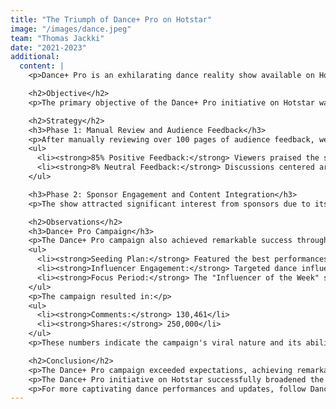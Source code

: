 ```yaml
---
title: "The Triumph of Dance+ Pro on Hotstar"
image: "/images/dance.jpeg"
team: "Thomas Jackki"
date: "2021-2023"
additional:
  content: |
    <p>Dance+ Pro is an exhilarating dance reality show available on Hotstar, designed to showcase the immense talent and creativity of dancers from across the country. Elevating the realm of dance reality shows, Dance+ Pro offers a compelling mix of talent, innovation, and inspiration, standing as a testament to the power of dance to connect, inspire, and entertain audiences.</p>

    <h2>Objective</h2>
    <p>The primary objective of the Dance+ Pro initiative on Hotstar was to broaden the show's reach and introduce its captivating performances to a wider audience. This digital adaptation aimed to tap into younger demographics and enhance engagement through innovative content strategies.</p>

    <h2>Strategy</h2>
    <h3>Phase 1: Manual Review and Audience Feedback</h3>
    <p>After manually reviewing over 100 pages of audience feedback, we found:</p>
    <ul>
      <li><strong>85% Positive Feedback:</strong> Viewers praised the show's high-quality performances and the excitement of an OTT-first release.</li>
      <li><strong>8% Neutral Feedback:</strong> Discussions centered around the judges and special guest content, indicating a healthy interest in all aspects of the show.</li>
    </ul>

    <h3>Phase 2: Sponsor Engagement and Content Integration</h3>
    <p>The show attracted significant interest from sponsors due to its adaptable format, which is ideal for content integrations. Originally made for TV, Dance+ Pro was effectively adapted for digital to target younger audiences, making it a valuable investment for sponsors looking to engage this demographic.</p>

    <h2>Observations</h2>
    <h3>Dance+ Pro Campaign</h3>
    <p>The Dance+ Pro campaign also achieved remarkable success through a targeted seeding plan:</p>
    <ul>
      <li><strong>Seeding Plan:</strong> Featured the best performances and moments across Instagram, Facebook, and YouTube.</li>
      <li><strong>Influencer Engagement:</strong> Targeted dance influencers to keep the show relevant and engaging.</li>
      <li><strong>Focus Period:</strong> The "Influencer of the Week" strategy was implemented to maintain conversations and engagement during January and February.</li>
    </ul>
    <p>The campaign resulted in:</p>
    <ul>
      <li><strong>Comments:</strong> 130,461</li>
      <li><strong>Shares:</strong> 250,000</li>
    </ul>
    <p>These numbers indicate the campaign's viral nature and its ability to captivate and engage a broad audience.</p>

    <h2>Conclusion</h2>
    <p>The Dance+ Pro campaign exceeded expectations, achieving remarkable reach and engagement. Their success was driven by strategic influencer engagement and high-quality content, resulting in significant interactions and shares.</p>
    <p>The Dance+ Pro initiative on Hotstar successfully broadened the show's reach and captivated a diverse audience, proving the power of strategic digital adaptation and influencer marketing in enhancing viewer engagement and expanding the audience base.</p>
    <p>For more captivating dance performances and updates, follow Dance+ Pro on Hotstar and join us in celebrating the art of dance.</p>
---
```


